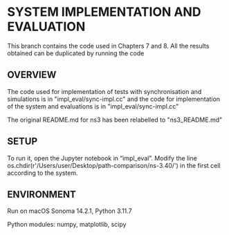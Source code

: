 # SYSTEM IMPLEMENTATION AND EVALUATION
This branch contains the code used in Chapters 7 and 8. All the results obtained can be duplicated by running the code 

## OVERVIEW
The code used for implementation of tests with synchronisation and simulations is in "impl_eval/sync-impl.cc" and the code for implementation of the system and evaluations is in "impl_eval/sync-impl.cc"

The original README.md for ns3 has been relabelled to "ns3_README.md"

## SETUP
To run it, open the Jupyter notebook in “impl_eval”. Modify the line os.chdir(r'/Users/user/Desktop/path-comparison/ns-3.40/') in the first cell according to the system.

## ENVIRONMENT
Run on macOS Sonoma 14.2.1, Python 3.11.7

Python modules: numpy, matplotlib, scipy
